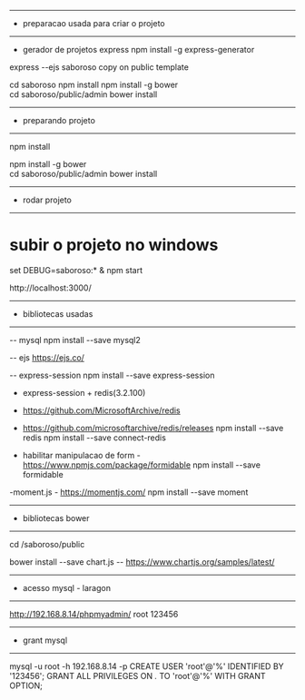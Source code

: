 ------------------------------------------
- preparacao usada para criar o projeto
------------------------------------------
- gerador de projetos express
npm install -g express-generator

express --ejs saboroso
copy on public template

cd saboroso
npm install
npm install -g bower  
cd saboroso/public/admin 
bower install

------------------------------------------
- preparando projeto
------------------------------------------
npm install

npm install -g bower  
cd saboroso/public/admin 
bower install


------------------------------------------
- rodar projeto
------------------------------------------

# subir o projeto no windows
set DEBUG=saboroso:* & npm start

http://localhost:3000/


------------------------------------------
- bibliotecas usadas
------------------------------------------
-- mysql
npm install --save mysql2

-- ejs
https://ejs.co/

-- express-session
npm install --save express-session

- express-session + redis(3.2.100)
- https://github.com/MicrosoftArchive/redis
- https://github.com/microsoftarchive/redis/releases
npm install --save redis
npm install --save connect-redis

- habilitar manipulacao de form
-https://www.npmjs.com/package/formidable
npm install --save formidable

-moment.js - https://momentjs.com/
npm install --save moment



------------------------------------------
- bibliotecas bower
------------------------------------------
cd /saboroso/public

bower install --save chart.js
-- https://www.chartjs.org/samples/latest/



------------------------------------------
- acesso mysql - laragon
------------------------------------------
http://192.168.8.14/phpmyadmin/
root
123456

--- ---------------------------------------------------
- grant mysql
--- ---------------------------------------------------
 mysql -u root -h 192.168.8.14 -p 
 CREATE USER 'root'@'%' IDENTIFIED BY '123456';
 GRANT ALL PRIVILEGES ON *.* TO 'root'@'%' WITH GRANT OPTION;
